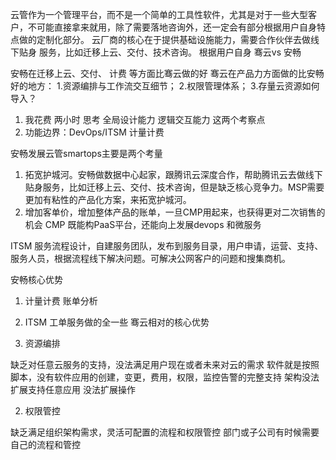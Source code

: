 
云管作为一个管理平台，而不是一个简单的工具性软件，尤其是对于一些大型客户，不可能直接拿来就用，除了需要落地咨询外，还一定会有部分根据用户自身特点做的定制化部分。
云厂商的核心在于提供基础设施能力，需要合作伙伴去做线下贴身 服务，比如迁移上云、交付、技术咨询。
根据用户自身
骞云vs 安畅

安畅在迁移上云、交付、 计费  等方面比骞云做的好
骞云在产品力方面做的比安畅好的地方：
1.资源编排与工作流交互细节；
2.权限管理体系；
3.存量云资源如何导入？


1. 我花费 两小时 思考 全局设计能力  逻辑交互能力 这两个考察点
2. 功能边界：DevOps/ITSM 计量计费   

安畅发展云管smartops主要是两个考量
1. 拓宽护城河。安畅做数据中心起家，跟腾讯云深度合作，帮助腾讯云去做线下贴身服务，比如迁移上云、交付、技术咨询，但是缺乏核心竞争力。MSP需要更加有粘性的产品化方案，来拓宽护城河。
2. 增加客单价，增加整体产品的账单，一旦CMP用起来，也获得更对二次销售的机会
CMP 既能构PaaS平台，还能向上发展devops 和微服务

ITSM 服务流程设计，自建服务团队，发布到服务目录，用户申请，运营、支持、服务人员，根据流程线下解决问题。可解决公网客户的问题和搜集商机。

安畅核心优势
1. 计量计费 账单分析
2. ITSM  工单服务做的全一些
骞云相对的核心优势

1. 资源编排

缺乏对任意云服务的支持，没法满足用户现在或者未来对云的需求
软件就是按照脚本，没有软件应用的创建，变更，费用，权限，监控告警的完整支持
架构没法扩展支持任意应用
没法扩展操作

2. 权限管控

缺乏满足组织架构需求，灵活可配置的流程和权限管控
部门或子公司有时候需要自己的流程和管控


